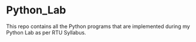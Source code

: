 # Python_Lab
This repo contains all the Python programs that are implemented during my Python Lab as per RTU Syllabus.
